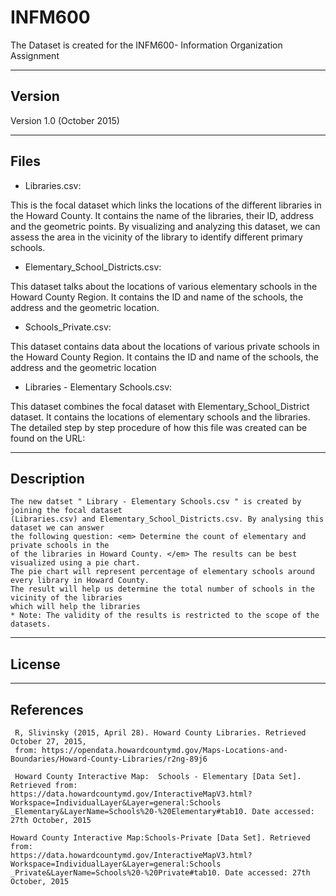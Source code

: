 # INFM600
The Dataset is created for the INFM600- Information Organization Assignment

-------
Version
-------

Version 1.0 (October 2015)

-----
Files
-----

* Libraries.csv: 
<p>
	This is the focal dataset which links the locations of the different libraries in the Howard County.
	It contains the name of the libraries, their ID, address and the geometric points. By visualizing 
	and analyzing this dataset, we can assess the area in the vicinity of the library to identify
	different primary schools. </p> 

* Elementary_School_Districts.csv:
<p> 
	This dataset talks about the locations of various elementary schools in the Howard County Region. It 
	contains the ID and name of the schools, the address and the geometric location. </p> 	

* Schools_Private.csv:
<p> 
 	This dataset contains data about the locations of various private schools in the Howard County Region. It
	contains the ID and name of the schools, the address and the geometric location </p> 

* Libraries - Elementary Schools.csv: 
<p> 
	This dataset combines the focal dataset with Elementary_School_District dataset. It contains the locations 
	of elementary schools and the libraries. 
	The detailed step by step procedure of how this file was created can be found on the URL:
	
 </p>

------------
Description 
------------
	
	The new datset " Library - Elementary Schools.csv " is created by joining the focal dataset 
	(Libraries.csv) and Elementary_School_Districts.csv. By analysing this dataset we can answer 
	the following question: <em> Determine the count of elementary and private schools in the 
	of the libraries in Howard County. </em> The results can be best visualized using a pie chart.  
	The pie chart will represent percentage of elementary schools around every library in Howard County.
	The result will help us determine the total number of schools in the vicinity of the libraries
	which will help the libraries 
	* Note: The validity of the results is restricted to the scope of the datasets.

--------
License 
--------


----------
References
----------
	 R, Slivinsky (2015, April 28). Howard County Libraries. Retrieved October 27, 2015, 
	 from: https://opendata.howardcountymd.gov/Maps-Locations-and-Boundaries/Howard-County-Libraries/r2ng-89j6
	 
	 Howard County Interactive Map:  Schools - Elementary [Data Set]. Retrieved from: 							https://data.howardcountymd.gov/InteractiveMapV3.html?Workspace=IndividualLayer&Layer=general:Schools				_Elementary&LayerName=Schools%20-%20Elementary#tab10. Date accessed: 27th October, 2015
	
	Howard County Interactive Map:Schools-Private [Data Set]. Retrieved from: 							https://data.howardcountymd.gov/InteractiveMapV3.html?Workspace=IndividualLayer&Layer=general:Schools				_Private&LayerName=Schools%20-%20Private#tab10. Date accessed: 27th October, 2015




